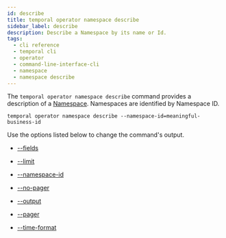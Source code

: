 ```yaml
---
id: describe
title: temporal operator namespace describe
sidebar_label: describe
description: Describe a Namespace by its name or Id.
tags:
  - cli reference
  - temporal cli
  - operator
  - command-line-interface-cli
  - namespace
  - namespace describe
---
```


The `temporal operator namespace describe` command provides a description of a [Namespace](/concepts/what-is-a-namespace).
Namespaces are identified by Namespace ID.

`temporal operator namespace describe --namespace-id=meaningful-business-id`

Use the options listed below to change the command's output.

- [--fields](/cli/cmd-options/fields)

- [--limit](/cli/cmd-options/limit)

- [--namespace-id](/cli/cmd-options/namespace-id)

- [--no-pager](/cli/cmd-options/no-pager)

- [--output](/cli/cmd-options/output)

- [--pager](/cli/cmd-options/pager)

- [--time-format](/cli/cmd-options/time-format)
